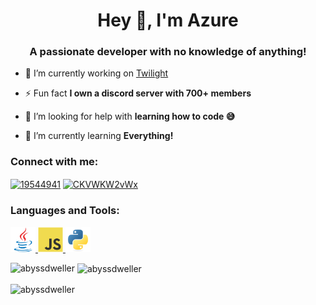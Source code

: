 <h1 align="center">Hey 👋, I'm Azure</h1>
<h3 align="center">A passionate developer with no knowledge of anything!</h3>

- 🔭 I’m currently working on [Twilight](https://github.com/AbyssDweller/Twilight)

- ⚡ Fun fact **I own a discord server with 700+ members**

- 🤝 I’m looking for help with **learning how to code 😅**

- 🌱 I’m currently learning **Everything!**

<h3 align="left">Connect with me:</h3>
<p align="left">
<a href="https://stackoverflow.com/users/19544941" target="blank"><img align="center" src="https://raw.githubusercontent.com/rahuldkjain/github-profile-readme-generator/master/src/images/icons/Social/stack-overflow.svg" alt="19544941" height="30" width="40" /></a>
<a href="https://discord.gg/CKVWKW2vWx" target="blank"><img align="center" src="https://raw.githubusercontent.com/rahuldkjain/github-profile-readme-generator/master/src/images/icons/Social/discord.svg" alt="CKVWKW2vWx" height="30" width="40" /></a>
</p>

<h3 align="left">Languages and Tools:</h3>
<p align="left"> <a href="https://www.java.com" target="_blank" rel="noreferrer"> <img src="https://raw.githubusercontent.com/devicons/devicon/master/icons/java/java-original.svg" alt="java" width="40" height="40"/> </a> <a href="https://developer.mozilla.org/en-US/docs/Web/JavaScript" target="_blank" rel="noreferrer"> <img src="https://raw.githubusercontent.com/devicons/devicon/master/icons/javascript/javascript-original.svg" alt="javascript" width="40" height="40"/> </a> <a href="https://www.python.org" target="_blank" rel="noreferrer"> <img src="https://raw.githubusercontent.com/devicons/devicon/master/icons/python/python-original.svg" alt="python" width="40" height="40"/> </a> </p>

<p><img align="left" src="https://github-readme-stats.vercel.app/api/top-langs?username=abyssdweller&show_icons=true&locale=en&layout=compact" alt="abyssdweller" /></p>

<p>&nbsp;<img align="center" src="https://github-readme-stats.vercel.app/api?username=abyssdweller&show_icons=true&locale=en" alt="abyssdweller" /></p>

<p><img align="center" src="https://github-readme-streak-stats.herokuapp.com/?user=abyssdweller&" alt="abyssdweller" /></p>

